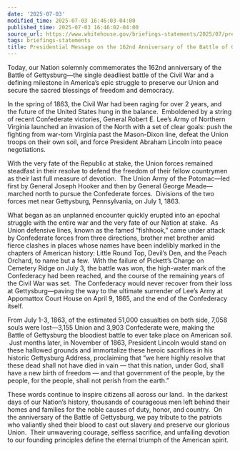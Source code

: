 ```yaml
---
date: '2025-07-03'
modified_time: 2025-07-03 16:46:03-04:00
published_time: 2025-07-03 16:46:02-04:00
source_url: https://www.whitehouse.gov/briefings-statements/2025/07/presidential-message-on-the-162nd-anniversary-of-the-battle-of-gettysburg/
tags: briefings-statements
title: Presidential Message on the 162nd Anniversary of the Battle of Gettysburg
---
```

 
Today, our Nation solemnly commemorates the 162nd anniversary of the
Battle of Gettysburg—the single deadliest battle of the Civil War and a
defining milestone in America’s epic struggle to preserve our Union and
secure the sacred blessings of freedom and democracy. 

In the spring of 1863, the Civil War had been raging for over 2 years,
and the future of the United States hung in the balance.  Emboldened by
a string of recent Confederate victories, General Robert E. Lee’s Army
of Northern Virginia launched an invasion of the North with a set of
clear goals: push the fighting from war-torn Virginia past the
Mason-Dixon line, defeat the Union troops on their own soil, and force
President Abraham Lincoln into peace negotiations.

With the very fate of the Republic at stake, the Union forces remained
steadfast in their resolve to defend the freedom of their fellow
countrymen as their last full measure of devotion.  The Union Army of
the Potomac—led first by General Joseph Hooker and then by General
George Meade—marched north to pursue the Confederate forces.  Divisions
of the two forces met near Gettysburg, Pennsylvania, on July 1, 1863.

What began as an unplanned encounter quickly erupted into an epochal
struggle with the entire war and the very fate of our Nation at stake.
 As Union defensive lines, known as the famed “fishhook,” came under
attack by Confederate forces from three directions, brother met brother
amid fierce clashes in places whose names have been indelibly marked in
the chapters of American history: Little Round Top, Devil’s Den, and the
Peach Orchard, to name but a few.  With the failure of Pickett’s Charge
on Cemetery Ridge on July 3, the battle was won, the high-water mark of
the Confederacy had been reached, and the course of the remaining years
of the Civil War was set.  The Confederacy would never recover from
their loss at Gettysburg—paving the way to the ultimate surrender of
Lee’s Army at Appomattox Court House on April 9, 1865, and the end of
the Confederacy itself.

From July 1-3, 1863, of the estimated 51,000 casualties on both side,
7,058 souls were lost—3,155 Union and 3,903 Confederate were, making the
Battle of Gettysburg the bloodiest battle to ever take place on American
soil.  Just months later, in November of 1863, President Lincoln would
stand on these hallowed grounds and immortalize these heroic sacrifices
in his historic Gettysburg Address, proclaiming that “we here highly
resolve that these dead shall not have died in vain — that this nation,
under God, shall have a new birth of freedom — and that government of
the people, by the people, for the people, shall not perish from the
earth.”

These words continue to inspire citizens all across our land.  In the
darkest days of our Nation’s history, thousands of courageous men left
behind their homes and families for the noble causes of duty, honor, and
country.  On the anniversary of the Battle of Gettysburg, we pay tribute
to the patriots who valiantly shed their blood to cast out slavery and
preserve our glorious Union.  Their unwavering courage, selfless
sacrifice, and unfailing devotion to our founding principles define the
eternal triumph of the American spirit. 
